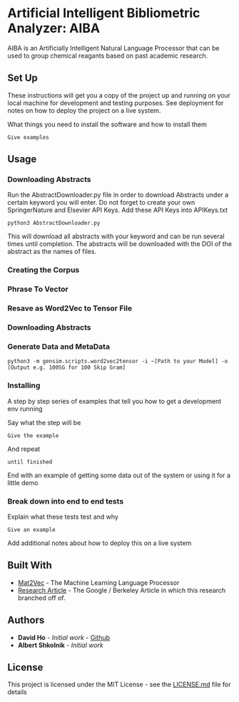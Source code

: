 # Artificial Intelligent Bibliometric Analyzer: AIBA

AIBA is an Artificially Intelligent Natural Language Processor that can be used to group chemical reagants based on past academic research.

## Set Up

These instructions will get you a copy of the project up and running on your local machine for development and testing purposes. See deployment for notes on how to deploy the project on a live system.

What things you need to install the software and how to install them

```
Give examples
```



## Usage
### Downloading Abstracts
Run the AbstractDownloader.py file in order to download Abstracts under a certain keyword you will enter. Do not forget to create your own SpringerNature and Elsevier API Keys. Add these API Keys into APIKeys.txt

```
python3 AbstractDownloader.py
```
This will download all abstracts with your keyword and can be run several times until completion. The abstracts will be downloaded with the DOI of the abstract as the names of files.

### Creating the Corpus

### Phrase To Vector

### Resave as Word2Vec to Tensor File

### Downloading Abstracts

### Generate Data and MetaData
```
python3 -m gensim.scripts.word2vec2tensor -i ~[Path to your Model] -o [Output e.g. 100SG for 100 Skip Gram]
```


### Installing

A step by step series of examples that tell you how to get a development env running

Say what the step will be

```
Give the example
```

And repeat

```
until finished
```

End with an example of getting some data out of the system or using it for a little demo


### Break down into end to end tests

Explain what these tests test and why

```
Give an example
```

Add additional notes about how to deploy this on a live system

## Built With

* [Mat2Vec](https://github.com/materialsintelligence/mat2vec) - The Machine Learning Language Processor
* [Research Article](https://www.nature.com/articles/s41586-019-1335-8#Sec9) - The Google / Berkeley Article in which this research branched off of.

## Authors

* **David Ho** - *Initial work* - [Github](https://github.com/davidhodev)
* **Albert Shkolnik** - *Initial work*

## License

This project is licensed under the MIT License - see the [LICENSE.md](LICENSE.md) file for details
